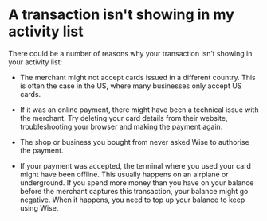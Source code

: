 # A transaction isn't showing in my activity list

There could be a number of reasons why your transaction isn’t showing in your activity list:

  * The merchant might not accept cards issued in a different country. This is often the case in the US, where many businesses only accept US cards.

  * If it was an online payment, there might have been a technical issue with the merchant. Try deleting your card details from their website, troubleshooting your browser and making the payment again.

  * The shop or business you bought from never asked Wise to authorise the payment.

  * If your payment was accepted, the terminal where you used your card might have been offline. This usually happens on an airplane or underground. If you spend more money than you have on your balance before the merchant captures this transaction, your balance might go negative. When it happens, you need to top up your balance to keep using Wise.